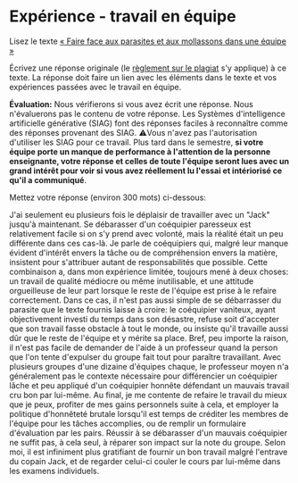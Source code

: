 # Expérience - travail en équipe

Lisez le texte [« Faire face aux parasites et aux mollassons dans une équipe »](https://etsmtl365-my.sharepoint.com/:w:/g/personal/christopher_fuhrman_etsmtl_ca/EcmQ4mhrCt5Ml9FUOiAPMmQBqtH3Z65GXrMLngDaeRCP8g?e=8JXrlf)

Écrivez une réponse originale (le [règlement sur le plagiat](https://www.etsmtl.ca/Etudes/citer-pas-plagier) s'y applique) à ce texte.
La réponse doit faire un lien avec les éléments dans le texte et vos expériences passées avec le travail en équipe.

**Évaluation:** Nous vérifierons si vous avez écrit une réponse.
Nous n'évaluerons pas le contenu de votre réponse.
Les Systèmes d'intelligence artificielle générative (SIAG) font des réponses faciles à reconnaître comme des réponses provenant des SIAG. 
⚠️Vous n'avez pas l'autorisation d'utiliser les SIAG pour ce travail. 
Plus tard dans le semestre, **si votre équipe porte un manque de performance à l'attention de la personne enseignante, votre réponse et celles de toute l'équipe seront lues avec un grand intérêt pour voir si vous avez réellement lu l'essai et intériorisé ce qu'il a communiqué**.

Mettez votre réponse (environ 300 mots) ci-dessous:

J'ai seulement eu plusieurs fois le déplaisir de travailler avec un "Jack" jusqu'à maintenant. Se débarasser d'un coéquipier paresseux est relativement facile si on s'y prend avec volonté, mais la réalité était un peu différente dans ces cas-là. Je parle de coéquipiers qui, malgré leur manque évident d'intérêt envers la tâche ou de compréhension envers la matière, insistent pour s'attribuer autant de responsabilités que possible. Cette combinaison a, dans mon expérience limitée, toujours mené à deux choses: un travail de qualité médiocre ou même inutilisable, et une attitude orgueilleuse de leur part lorsque le reste de l'équipe est prise à le refaire correctement. Dans ce cas, il n'est pas aussi simple de se débarrasser du parasite que le texte fournis laisse à croire: le coéquipier vaniteux, ayant objectivement investi du temps dans son désastre, refuse soit d'accepter que son travail fasse obstacle à tout le monde, ou insiste qu'il travaille aussi dûr que le reste de l'équipe et y mérite sa place. Bref, peu importe la raison, il n'est pas facile de demander de l'aide à un professeur quand la person que l'on tente d'expulser du groupe fait tout pour paraître travaillant. Avec plusieurs groupes d'une dizaine d'équipes chaque, le professeur moyen n'a généralement pas le contexte nécessaire pour différencier un coéquipier lâche et peu appliqué d'un coéquipier honnête défendant un mauvais travail cru bon par lui-même. Au final, je me contente de refaire le travail du mieux que je peux, profiter de mes gains personnels suite à cela, et employer la politique d'honnêteté brutale lorsqu'il est temps de créditer les membres de l'équipe pour les tâches accomplies, ou de remplir un formulaire d'évaluation par les pairs. Réussir à se débarasser d'un mauvais coéquipier ne suffit pas, à cela seul, à réparer son impact sur la note du groupe. Selon moi, il est infiniment plus gratifiant de fournir un bon travail malgré l'entrave du copain Jack, et de regarder celui-ci couler le cours par lui-même dans les examens individuels.
